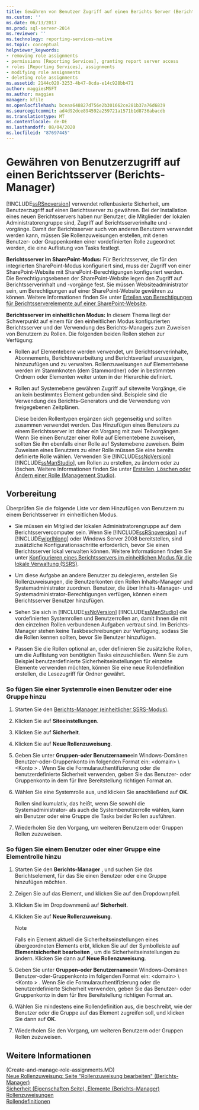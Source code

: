 ```yaml
---
title: Gewähren von Benutzer Zugriff auf einen Berichts Server (Berichts-Manager) | Microsoft-Dokumentation
ms.custom: ''
ms.date: 06/13/2017
ms.prod: sql-server-2014
ms.reviewer: ''
ms.technology: reporting-services-native
ms.topic: conceptual
helpviewer_keywords:
- removing role assignments
- permissions [Reporting Services], granting report server access
- roles [Reporting Services], assignments
- modifying role assignments
- deleting role assignments
ms.assetid: 2144c020-3253-4b47-8cda-e14c928bb471
author: maggiesMSFT
ms.author: maggies
manager: kfile
ms.openlocfilehash: bceaa648827d756e2b301662ce281b37a76d6839
ms.sourcegitcommit: ad4d92dce894592a259721a1571b1d8736abacdb
ms.translationtype: MT
ms.contentlocale: de-DE
ms.lasthandoff: 08/04/2020
ms.locfileid: "87697445"
---
```

# <a name="grant-user-access-to-a-report-server-report-manager"></a>Gewähren von Benutzerzugriff auf einen Berichtsserver (Berichts-Manager)
  [!INCLUDE[ssRSnoversion](../../includes/ssrsnoversion-md.md)] verwendet rollenbasierte Sicherheit, um Benutzerzugriff auf einen Berichtsserver zu gewähren. Bei der Installation eines neuen Berichtsservers haben nur Benutzer, die Mitglieder der lokalen Administratorengruppe sind, Zugriff auf Berichtsserverinhalte und -vorgänge. Damit der Berichtsserver auch von anderen Benutzern verwendet werden kann, müssen Sie Rollenzuweisungen erstellen, mit denen Benutzer- oder Gruppenkonten einer vordefinierten Rolle zugeordnet werden, die eine Auflistung von Tasks festlegt.  
  
 **Berichtsserver im SharePoint-Modus:** Für Berichtsserver, die für den integrierten SharePoint-Modus konfiguriert sind, muss der Zugriff von einer SharePoint-Website mit SharePoint-Berechtigungen konfiguriert werden. Die Berechtigungsebenen der SharePoint-Website legen den Zugriff auf Berichtsserverinhalt und -vorgänge fest. Sie müssen Websiteadministrator sein, um Berechtigungen auf einer SharePoint-Website gewähren zu können. Weitere Informationen finden Sie unter [Erteilen von Berechtigungen für Berichtsserverelemente auf einer SharePoint-Website](granting-permissions-on-report-server-items-on-a-sharepoint-site.md).  
  
 **Berichtsserver im einheitlichen Modus:** In diesem Thema liegt der Schwerpunkt auf einem für den einheitlichen Modus konfigurierten Berichtsserver und der Verwendung des Berichts-Managers zum Zuweisen von Benutzern zu Rollen. Die folgenden beiden Rollen stehen zur Verfügung:  
  
-   Rollen auf Elementebene werden verwendet, um Berichtsserverinhalte, Abonnements, Berichtsverarbeitung und Berichtsverlauf anzuzeigen, hinzuzufügen und zu verwalten. Rollenzuweisungen auf Elementebene werden im Stammknoten (dem Stammordner) oder in bestimmten Ordnern oder Elementen weiter unten in der Hierarchie definiert.  
  
-   Rollen auf Systemebene gewähren Zugriff auf siteweite Vorgänge, die an kein bestimmtes Element gebunden sind. Beispiele sind die Verwendung des Berichts-Generators und die Verwendung von freigegebenen Zeitplänen.  
  
     Diese beiden Rollentypen ergänzen sich gegenseitig und sollten zusammen verwendet werden. Das Hinzufügen eines Benutzers zu einem Berichtsserver ist daher ein Vorgang mit zwei Teilvorgängen. Wenn Sie einen Benutzer einer Rolle auf Elementebene zuweisen, sollten Sie ihn ebenfalls einer Rolle auf Systemebene zuweisen. Beim Zuweisen eines Benutzers zu einer Rolle müssen Sie eine bereits definierte Rolle wählen. Verwenden Sie [!INCLUDE[ssNoVersion](../../includes/ssnoversion-md.md)] [!INCLUDE[ssManStudio](../../includes/ssmanstudio-md.md)], um Rollen zu erstellen, zu ändern oder zu löschen. Weitere Informationen finden Sie unter [Erstellen, Löschen oder Ändern einer Rolle &#40;Management Studio&#41;](role-definitions-create-delete-or-modify.md).  
  
## <a name="before-you-start"></a>Vorbereitung  
 Überprüfen Sie die folgende Liste vor dem Hinzufügen von Benutzern zu einem Berichtsserver im einheitlichen Modus.  
  
-   Sie müssen ein Mitglied der lokalen Administratorengruppe auf dem Berichtsservercomputer sein. Wenn Sie [!INCLUDE[ssRSnoversion](../../includes/ssrsnoversion-md.md)] auf [!INCLUDE[wiprlhlong](../../includes/wiprlhlong-md.md)] oder Windows Server 2008 bereitstellen, sind zusätzliche Konfigurationsschritte erforderlich, bevor Sie einen Berichtsserver lokal verwalten können. Weitere Informationen finden Sie unter [Konfigurieren eines Berichtsservers im einheitlichen Modus für die lokale Verwaltung &#40;SSRS&#41;](../report-server/configure-a-native-mode-report-server-for-local-administration-ssrs.md).  
  
-   Um diese Aufgabe an andere Benutzer zu delegieren, erstellen Sie Rollenzuweisungen, die Benutzerkonten den Rollen Inhalts-Manager und Systemadministrator zuordnen. Benutzer, die über Inhalts-Manager- und Systemadministrator-Berechtigungen verfügen, können einem Berichtsserver Benutzer hinzufügen.  
  
-   Sehen Sie sich in [!INCLUDE[ssNoVersion](../../includes/ssnoversion-md.md)] [!INCLUDE[ssManStudio](../../includes/ssmanstudio-md.md)] die vordefinierten Systemrollen und Benutzerrollen an, damit Ihnen die mit den einzelnen Rollen verbundenen Aufgaben vertraut sind. Im Berichts-Manager stehen keine Taskbeschreibungen zur Verfügung, sodass Sie die Rollen kennen sollten, bevor Sie Benutzer hinzufügen.  
  
-   Passen Sie die Rollen optional an, oder definieren Sie zusätzliche Rollen, um die Auflistung von benötigten Tasks einzuschließen. Wenn Sie zum Beispiel benutzerdefinierte Sicherheitseinstellungen für einzelne Elemente verwenden möchten, können Sie eine neue Rollendefinition erstellen, die Lesezugriff für Ordner gewährt.  
  
### <a name="to-add-a-user-or-group-to-a-system-role"></a>So fügen Sie einer Systemrolle einen Benutzer oder eine Gruppe hinzu  
  
1.  Starten Sie den [Berichts-Manager &#40;einheitlicher SSRS-Modus&#41;](../report-manager-ssrs-native-mode.md).  
  
2.  Klicken Sie auf **Siteeinstellungen**.  
  
3.  Klicken Sie auf **Sicherheit**.  
  
4.  Klicken Sie auf **Neue Rollenzuweisung**.  
  
5.  Geben Sie unter **Gruppen-oder Benutzername**ein Windows-Domänen Benutzer-oder-Gruppenkonto im folgenden Format ein: \<domain> \\<Konto \> . Wenn Sie die Formularauthentifizierung oder die benutzerdefinierte Sicherheit verwenden, geben Sie das Benutzer- oder Gruppenkonto in dem für Ihre Bereitstellung richtigen Format an.  
  
6.  Wählen Sie eine Systemrolle aus, und klicken Sie anschließend auf **OK**.  
  
     Rollen sind kumulativ, das heißt, wenn Sie sowohl die Systemadministrator- als auch die Systembenutzerrolle wählen, kann ein Benutzer oder eine Gruppe die Tasks beider Rollen ausführen.  
  
7.  Wiederholen Sie den Vorgang, um weiteren Benutzern oder Gruppen Rollen zuzuweisen.  
  
### <a name="to-add-a-user-or-group-to-an-item-role"></a>So fügen Sie einem Benutzer oder einer Gruppe eine Elementrolle hinzu  
  
1.  Starten Sie den **Berichts-Manager** , und suchen Sie das Berichtselement, für das Sie einen Benutzer oder eine Gruppe hinzufügen möchten.  
  
2.  Zeigen Sie auf das Element, und klicken Sie auf den Dropdownpfeil.  
  
3.  Klicken Sie im Dropdownmenü auf **Sicherheit**.  
  
4.  Klicken Sie auf **Neue Rollenzuweisung**.  
  
    > [!NOTE]  
    >   Falls ein Element aktuell die Sicherheitseinstellungen eines übergeordneten Elements erbt, klicken Sie auf der Symbolleiste auf **Elementsicherheit bearbeiten** , um die Sicherheitseinstellungen zu ändern. Klicken Sie dann auf **Neue Rollenzuweisung**.  
  
5.  Geben Sie unter **Gruppen-oder Benutzername**ein Windows-Domänen Benutzer-oder-Gruppenkonto im folgenden Format ein: \<domain> \\<Konto \> . Wenn Sie die Formularauthentifizierung oder die benutzerdefinierte Sicherheit verwenden, geben Sie das Benutzer- oder Gruppenkonto in dem für Ihre Bereitstellung richtigen Format an.  
  
6.  Wählen Sie mindestens eine Rollendefinition aus, die beschreibt, wie der Benutzer oder die Gruppe auf das Element zugreifen soll, und klicken Sie dann auf **OK**.  
  
7.  Wiederholen Sie den Vorgang, um weiteren Benutzern oder Gruppen Rollen zuzuweisen.  
  
## <a name="see-also"></a>Weitere Informationen  
 (Create-and-manage-role-assignments.MD)   
 [Neue Rollenzuweisung: Seite "Rollenzuweisung bearbeiten" &#40;Berichts-Manager&#41;](../new-role-assignment-edit-role-assignment-page-report-manager.md)   
 [Sicherheit (Eigenschaften Seite), Elemente &#40;Berichts-Manager&#41;](../security-properties-page-items-report-manager.md)   
 [Rollenzuweisungen](role-assignments.md)   
 [Rollendefinitionen](role-definitions.md)  
  
  
